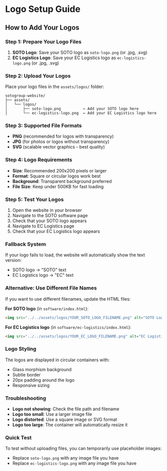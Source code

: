 # Logo Setup Guide

## How to Add Your Logos

### Step 1: Prepare Your Logo Files
1. **SOTO Logo**: Save your SOTO logo as `soto-logo.png` (or .jpg, .svg)
2. **EC Logistics Logo**: Save your EC Logistics logo as `ec-logistics-logo.png` (or .jpg, .svg)

### Step 2: Upload Your Logos
Place your logo files in the `assets/logos/` folder:
```
sotogroup-website/
├── assets/
│   └── logos/
│       ├── soto-logo.png          ← Add your SOTO logo here
│       └── ec-logistics-logo.png  ← Add your EC Logistics logo here
```

### Step 3: Supported File Formats
- **PNG** (recommended for logos with transparency)
- **JPG** (for photos or logos without transparency)
- **SVG** (scalable vector graphics - best quality)

### Step 4: Logo Requirements
- **Size**: Recommended 200x200 pixels or larger
- **Format**: Square or circular logos work best
- **Background**: Transparent background preferred
- **File Size**: Keep under 500KB for fast loading

### Step 5: Test Your Logos
1. Open the website in your browser
2. Navigate to the SOTO software page
3. Check that your SOTO logo appears
4. Navigate to EC Logistics page
5. Check that your EC Logistics logo appears

### Fallback System
If your logo fails to load, the website will automatically show the text version:
- SOTO logo → "SOTO" text
- EC Logistics logo → "EC" text

### Alternative: Use Different File Names
If you want to use different filenames, update the HTML files:

**For SOTO logo** (in `software/index.html`):
```html
<img src="../../assets/logos/YOUR_SOTO_LOGO_FILENAME.png" alt="SOTO Logo">
```

**For EC Logistics logo** (in `software/ec-logistics/index.html`):
```html
<img src="../../assets/logos/YOUR_EC_LOGO_FILENAME.png" alt="EC Logistics Logo">
```

### Logo Styling
The logos are displayed in circular containers with:
- Glass morphism background
- Subtle border
- 20px padding around the logo
- Responsive sizing

### Troubleshooting
- **Logo not showing**: Check the file path and filename
- **Logo too small**: Use a larger image file
- **Logo distorted**: Use a square image or SVG format
- **Logo too large**: The container will automatically resize it

### Quick Test
To test without uploading files, you can temporarily use placeholder images:
- Replace `soto-logo.png` with any image file you have
- Replace `ec-logistics-logo.png` with any image file you have 